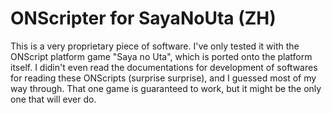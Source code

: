 # ONScripter for SayaNoUta (ZH)
This is a very proprietary piece of software. 
I've only tested it with the ONScript platform game "Saya no Uta", which is ported onto the platform itself. 
I didin't even read the documentations for development of softwares for reading these ONScripts (surprise surprise), and I guessed most of my way through. 
That one game is guaranteed to work, but it might be the only one that will ever do. 
